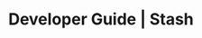 ---
title: Developer Guide | Stash
description: Stash Developer Guide
menu:
  product_stash_0.6.4:
    identifier: developer-guide
    name: Developer Guide
    parent: setup
    weight: 40
menu_name: product_stash_0.6.4
---